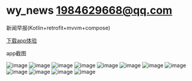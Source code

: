 # wy_news 1984629668@qq.com
新闻早报(Kotlin+retrofit+mvvm+compose)

[下载app体验](https://github.com/gyadministrator/wy_news/releases/download/v1.0/release-v1.0-2023.05.07.apk)

app截图

![image](https://github.com/gyadministrator/wy_news/blob/master/screenshot/Screenshot_1.png)
![image](https://github.com/gyadministrator/wy_news/blob/master/screenshot/Screenshot_2.png)
![image](https://github.com/gyadministrator/wy_news/blob/master/screenshot/Screenshot_3.png)
![image](https://github.com/gyadministrator/wy_news/blob/master/screenshot/Screenshot_4.png)
![image](https://github.com/gyadministrator/wy_news/blob/master/screenshot/Screenshot_5.png)
![image](https://github.com/gyadministrator/wy_news/blob/master/screenshot/Screenshot_6.png)
![image](https://github.com/gyadministrator/wy_news/blob/master/screenshot/Screenshot_7.png)
![image](https://github.com/gyadministrator/wy_news/blob/master/screenshot/Screenshot_8.png)
![image](https://github.com/gyadministrator/wy_news/blob/master/screenshot/Screenshot_9.png)
![image](https://github.com/gyadministrator/wy_news/blob/master/screenshot/Screenshot_10.png)
![image](https://github.com/gyadministrator/wy_news/blob/master/screenshot/Screenshot_11.png)
![image](https://github.com/gyadministrator/wy_news/blob/master/screenshot/Screenshot_12.png)
